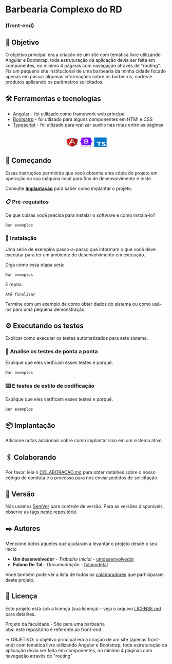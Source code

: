 # Barbearia Complexo do RD
### (front-end)

## 📌 Objetivo
O objetivo principal era a criação de um site com temática livre utilizando Angular e Bootstrap, toda estruturação da aplicação devia ser feita em componentes, no mínimo 4 páginas com navegação através de "routing". Fiz um pequeno site institucional de uma barbearia da minha cidade focado apenas em passar algumas informações sobre os barbeiros, cortes e produtos aplicando os parâmetros solicitados.


## 🛠️ Ferramentas e tecnologias

* [Angular](https://angular.io/) - foi utilizado como framework web principal
* [Bootsatrp](https://getbootstrap.com/) - foi utlizado para alguns componentes em HTMl e CSS
* [Typescript](https://www.typescriptlang.org/) - foi utlizado para realizar auxílio nas rotas entre as páginas

<div style="display: inline_block; padding: 0 auto" align="center"><br>
  <img align="center" alt="Angular" height="30" width="40" href="#" src="https://raw.githubusercontent.com/devicons/devicon/1119b9f84c0290e0f0b38982099a2bd027a48bf1/icons/angularjs/angularjs-original.svg">
  <img align="center" alt="Bootstrap" height="30" width="40" href="#" src="https://raw.githubusercontent.com/devicons/devicon/1119b9f84c0290e0f0b38982099a2bd027a48bf1/icons/bootstrap/bootstrap-original-wordmark.svg">
  <img align="center" alt="TypeScript" height="30" width="40" href="#" src="https://raw.githubusercontent.com/devicons/devicon/1119b9f84c0290e0f0b38982099a2bd027a48bf1/icons/typescript/typescript-original.svg">
</div>

## 🚀 Começando

Essas instruções permitirão que você obtenha uma cópia do projeto em operação na sua máquina local para fins de desenvolvimento e teste.

Consulte **[Implantação](#-implanta%C3%A7%C3%A3o)** para saber como implantar o projeto.

### 📋 Pré-requisitos

De que coisas você precisa para instalar o software e como instalá-lo?

```
Dar exemplos
```

### 🔧 Instalação

Uma série de exemplos passo-a-passo que informam o que você deve executar para ter um ambiente de desenvolvimento em execução.

Diga como essa etapa será:

```
Dar exemplos
```

E repita:

```
Até finalizar
```

Termine com um exemplo de como obter dados do sistema ou como usá-los para uma pequena demonstração.

## ⚙️ Executando os testes

Explicar como executar os testes automatizados para este sistema.

### 🔩 Analise os testes de ponta a ponta

Explique que eles verificam esses testes e porquê.

```
Dar exemplos
```

### ⌨️ E testes de estilo de codificação

Explique que eles verificam esses testes e porquê.

```
Dar exemplos
```

## 📦 Implantação

Adicione notas adicionais sobre como implantar isso em um sistema ativo

## 🖇️ Colaborando

Por favor, leia o [COLABORACAO.md](https://gist.github.com/usuario/linkParaInfoSobreContribuicoes) para obter detalhes sobre o nosso código de conduta e o processo para nos enviar pedidos de solicitação.

## 📌 Versão

Nós usamos [SemVer](http://semver.org/) para controle de versão. Para as versões disponíveis, observe as [tags neste repositório](https://github.com/suas/tags/do/projeto). 

## ✒️ Autores

Mencione todos aqueles que ajudaram a levantar o projeto desde o seu início

* **Um desenvolvedor** - *Trabalho Inicial* - [umdesenvolvedor](https://github.com/linkParaPerfil)
* **Fulano De Tal** - *Documentação* - [fulanodetal](https://github.com/linkParaPerfil)

Você também pode ver a lista de todos os [colaboradores](https://github.com/usuario/projeto/colaboradores) que participaram deste projeto.

## 📄 Licença

Este projeto está sob a licença (sua licença) - veja o arquivo [LICENSE.md](https://github.com/usuario/projeto/licenca) para detalhes.









Projeto da faculdade - Site para uma barbearia <br>
obs: este repositório é referente ao front-end

-> OBJETIVO: o objetivo principal era a criação de um site (apenas front-end) com temática livre utilizando Angular e Bootstrap, toda estruturação da aplicação devia ser feita em componentes, no mínimo 4 páginas com navegação através de "routing"


